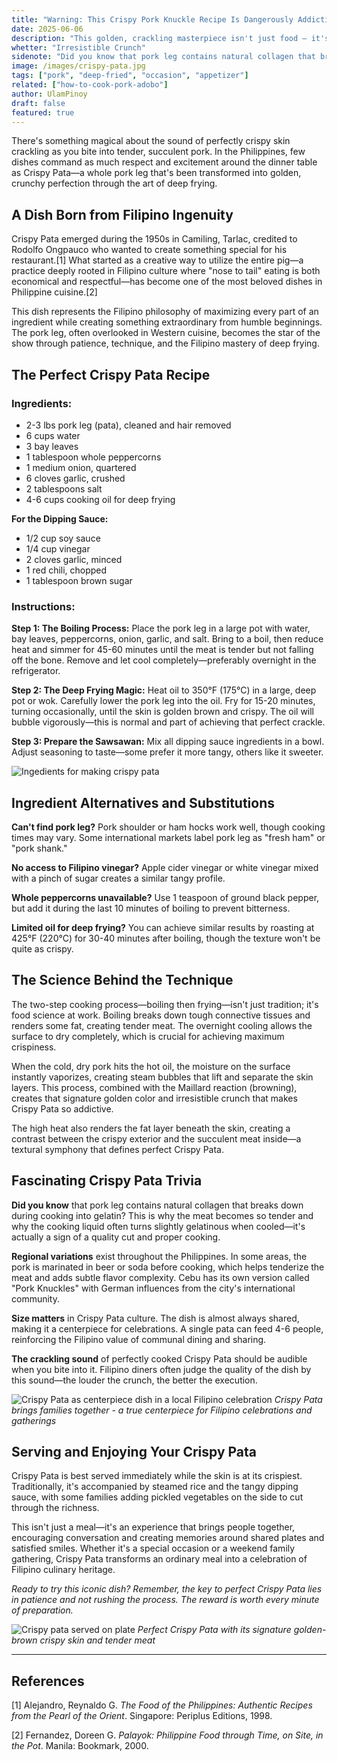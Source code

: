 ```yaml
---
title: "Warning: This Crispy Pork Knuckle Recipe Is Dangerously Addictive"
date: 2025-06-06
description: "This golden, crackling masterpiece isn't just food – it's a centerpiece that brings families together, a symbol of celebration, and a testament to the Filipino love for bold, satisfying flavors."
whetter: "Irresistible Crunch"
sidenote: "Did you know that pork leg contains natural collagen that breaks down during cooking into gelatin? This is why the meat becomes so tender and why the cooking liquid often turns slightly gelatinous when cooled—it's actually a sign of a quality cut and proper cooking."
image: /images/crispy-pata.jpg
tags: ["pork", "deep-fried", "occasion", "appetizer"]
related: ["how-to-cook-pork-adobo"]
author: UlamPinoy
draft: false
featured: true
---
```


There's something magical about the sound of perfectly crispy skin crackling as you bite into tender, succulent pork. In the Philippines, few dishes command as much respect and excitement around the dinner table as Crispy Pata—a whole pork leg that's been transformed into golden, crunchy perfection through the art of deep frying.

## A Dish Born from Filipino Ingenuity

Crispy Pata emerged during the 1950s in Camiling, Tarlac, credited to Rodolfo Ongpauco who wanted to create something special for his restaurant.[1] What started as a creative way to utilize the entire pig—a practice deeply rooted in Filipino culture where "nose to tail" eating is both economical and respectful—has become one of the most beloved dishes in Philippine cuisine.[2]

This dish represents the Filipino philosophy of maximizing every part of an ingredient while creating something extraordinary from humble beginnings. The pork leg, often overlooked in Western cuisine, becomes the star of the show through patience, technique, and the Filipino mastery of deep frying.

## The Perfect Crispy Pata Recipe

### Ingredients:

- 2-3 lbs pork leg (pata), cleaned and hair removed
- 6 cups water
- 3 bay leaves
- 1 tablespoon whole peppercorns
- 1 medium onion, quartered
- 6 cloves garlic, crushed
- 2 tablespoons salt
- 4-6 cups cooking oil for deep frying

**For the Dipping Sauce:**

- 1/2 cup soy sauce
- 1/4 cup vinegar
- 2 cloves garlic, minced
- 1 red chili, chopped
- 1 tablespoon brown sugar

### Instructions:

**Step 1: The Boiling Process:** Place the pork leg in a large pot with water, bay leaves, peppercorns, onion, garlic, and salt. Bring to a boil, then reduce heat and simmer for 45-60 minutes until the meat is tender but not falling off the bone. Remove and let cool completely—preferably overnight in the refrigerator.

**Step 2: The Deep Frying Magic:** Heat oil to 350°F (175°C) in a large, deep pot or wok. Carefully lower the pork leg into the oil. Fry for 15-20 minutes, turning occasionally, until the skin is golden brown and crispy. The oil will bubble vigorously—this is normal and part of achieving that perfect crackle.

**Step 3: Prepare the Sawsawan:** Mix all dipping sauce ingredients in a bowl. Adjust seasoning to taste—some prefer it more tangy, others like it sweeter.

![Ingedients for making crispy pata](/images/crispy-pata-ingredients.jpg)

## Ingredient Alternatives and Substitutions

**Can't find pork leg?** Pork shoulder or ham hocks work well, though cooking times may vary. Some international markets label pork leg as "fresh ham" or "pork shank."

**No access to Filipino vinegar?** Apple cider vinegar or white vinegar mixed with a pinch of sugar creates a similar tangy profile.

**Whole peppercorns unavailable?** Use 1 teaspoon of ground black pepper, but add it during the last 10 minutes of boiling to prevent bitterness.

**Limited oil for deep frying?** You can achieve similar results by roasting at 425°F (220°C) for 30-40 minutes after boiling, though the texture won't be quite as crispy.

## The Science Behind the Technique

The two-step cooking process—boiling then frying—isn't just tradition; it's food science at work. Boiling breaks down tough connective tissues and renders some fat, creating tender meat. The overnight cooling allows the surface to dry completely, which is crucial for achieving maximum crispiness.

When the cold, dry pork hits the hot oil, the moisture on the surface instantly vaporizes, creating steam bubbles that lift and separate the skin layers. This process, combined with the Maillard reaction (browning), creates that signature golden color and irresistible crunch that makes Crispy Pata so addictive.

The high heat also renders the fat layer beneath the skin, creating a contrast between the crispy exterior and the succulent meat inside—a textural symphony that defines perfect Crispy Pata.

## Fascinating Crispy Pata Trivia

**Did you know** that pork leg contains natural collagen that breaks down during cooking into gelatin? This is why the meat becomes so tender and why the cooking liquid often turns slightly gelatinous when cooled—it's actually a sign of a quality cut and proper cooking.

**Regional variations** exist throughout the Philippines. In some areas, the pork is marinated in beer or soda before cooking, which helps tenderize the meat and adds subtle flavor complexity. Cebu has its own version called "Pork Knuckles" with German influences from the city's international community.

**Size matters** in Crispy Pata culture. The dish is almost always shared, making it a centerpiece for celebrations. A single pata can feed 4-6 people, reinforcing the Filipino value of communal dining and sharing.

**The crackling sound** of perfectly cooked Crispy Pata should be audible when you bite into it. Filipino diners often judge the quality of the dish by this sound—the louder the crunch, the better the execution.

![Crispy Pata as centerpiece dish in a local Filipino celebration](/images/crispy-pata-fiesta.jpg)
_Crispy Pata brings families together - a true centerpiece for Filipino celebrations and gatherings_

## Serving and Enjoying Your Crispy Pata

Crispy Pata is best served immediately while the skin is at its crispiest. Traditionally, it's accompanied by steamed rice and the tangy dipping sauce, with some families adding pickled vegetables on the side to cut through the richness.

This isn't just a meal—it's an experience that brings people together, encouraging conversation and creating memories around shared plates and satisfied smiles. Whether it's a special occasion or a weekend family gathering, Crispy Pata transforms an ordinary meal into a celebration of Filipino culinary heritage.

_Ready to try this iconic dish? Remember, the key to perfect Crispy Pata lies in patience and not rushing the process. The reward is worth every minute of preparation._

![Crispy pata served on plate](/images/crispy-pata.jpg)
_Perfect Crispy Pata with its signature golden-brown crispy skin and tender meat_

---

## References

[1] Alejandro, Reynaldo G. _The Food of the Philippines: Authentic Recipes from the Pearl of the Orient_. Singapore: Periplus Editions, 1998.

[2] Fernandez, Doreen G. _Palayok: Philippine Food through Time, on Site, in the Pot_. Manila: Bookmark, 2000.
